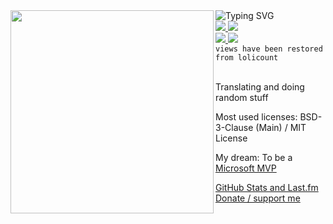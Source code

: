 <div align="center">
  <img align="left" width="325" height="325" src="https://anichar.lucmsilva.com">
  <!-- <a href="https://git.io/typing-svg"> -->
  <div align="left">
    <img src="https://readme-typing-svg.demolab.com?font=Roboto+Mono&weight=600&duration=2000&pause=1500&color=FFFFFF&background=1e242a&center=true&vCenter=true&random=false&width=420&lines=Welcome!+%F0%9F%92%9C;I+am+Lucas%2C+aka.+lucmsilva...;Nice+to+meet+you!;I+am+a+hobbyist+developer.;Check+out+my+website!;https%3A%2F%2Fwww.lucmsilva.com" alt="Typing SVG" />
    <div>
      <a href="https://www.youtube.com/channel/UCTRoy3MnTQAT0aT84KbUZ4Q?sub_confirmation=1">
        <img src="https://img.shields.io/youtube/channel/subscribers/UCTRoy3MnTQAT0aT84KbUZ4Q?style=for-the-badge&logo=youtube">
        <img src="https://img.shields.io/youtube/channel/views/UCTRoy3MnTQAT0aT84KbUZ4Q?style=for-the-badge&logo=youtube">
      </a>
    </div>
    <div>
      <a href="https://github.com/lucmsilva651/">
        <img src="https://img.shields.io/github/followers/lucmsilva651?style=for-the-badge&logo=github">
        <!-- base=3188 migrated from lolicount -->
        <img src="https://komarev.com/ghpvc/?username=lucmsilva651&style=for-the-badge&abbreviated=true&base=3188">
      </a>
    </div>
    <code>views have been restored from lolicount</code>
    <br />
    <br />
    <p>Translating and doing random stuff</p>
    <p>Most used licenses: BSD-3-Clause (Main) / MIT License</p>
    <p>My dream: To be a <a href="https://mvp.microsoft.com/">Microsoft MVP</a></p>
    <a href="STATS.md">GitHub Stats and Last.fm</a>
    <br />
    <a href="https://www.lucmsilva.com/donate">Donate / support me</a>
  </div>
</div>
